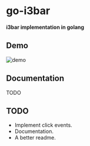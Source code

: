 go-i3bar
========
**i3bar implementation in golang**

## Demo
![demo](https://i.imgur.com/hpVaTkE.gif)

## Documentation
TODO

## TODO
* Implement click events.
* Documentation.
* A better readme.